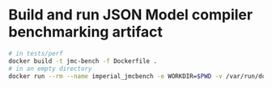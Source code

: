 # Build and run JSON Model compiler benchmarking artifact

```sh
# in tests/perf
docker build -t jmc-bench -f Dockerfile .
# in an empty directory
docker run --rm --name imperial_jmcbench -e WORKDIR=$PWD -v /var/run/docker.sock:/var/run/docker.sock -v .:/workspace jmc-bench:latest 
```
